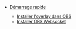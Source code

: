 - [Démarrage rapide](/fr/docs/demarrage-rapide)

  - [Installer l'overlay dans OBS](/fr/docs/demarrage-rapide#installer-loverlay-dans-obs)
  - [Installer OBS Websocket](/fr/docs/demarrage-rapide#installer-obs-websocket)
